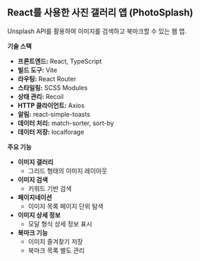 ## React를 사용한 사진 갤러리 앱 (PhotoSplash)

Unsplash API를 활용하여 이미지를 검색하고 북마크할 수 있는 웹 앱.

**기술 스택**

-   **프론트엔드:** React, TypeScript
-   **빌드 도구:** Vite
-   **라우팅:** React Router
-   **스타일링:** SCSS Modules
-   **상태 관리:** Recoil
-   **HTTP 클라이언트:** Axios
-   **알림:** react-simple-toasts
-   **데이터 처리:** match-sorter, sort-by
-   **데이터 저장:** localforage

**주요 기능**

-   **이미지 갤러리**
    -   그리드 형태의 이미지 레이아웃
-   **이미지 검색**
    -   키워드 기반 검색
-   **페이지네이션**
    -   이미지 목록 페이지 단위 탐색
-   **이미지 상세 정보**
    -   모달 형식 상세 정보 표시
-   **북마크 기능**
    -   이미지 즐겨찾기 저장
    -   북마크 목록 별도 관리
